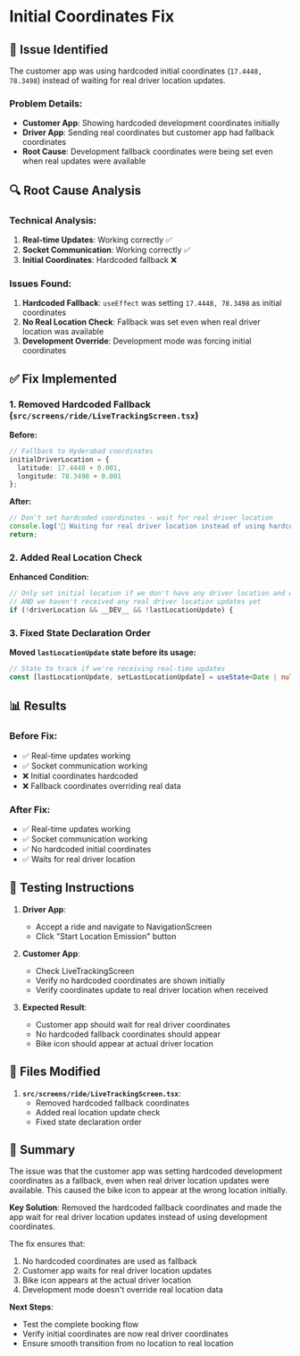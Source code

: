 # Initial Coordinates Fix

## 🚨 **Issue Identified**
The customer app was using hardcoded initial coordinates (`17.4448, 78.3498`) instead of waiting for real driver location updates.

### **Problem Details:**
- **Customer App**: Showing hardcoded development coordinates initially
- **Driver App**: Sending real coordinates but customer app had fallback coordinates
- **Root Cause**: Development fallback coordinates were being set even when real updates were available

## 🔍 **Root Cause Analysis**

### **Technical Analysis:**
1. **Real-time Updates**: Working correctly ✅
2. **Socket Communication**: Working correctly ✅
3. **Initial Coordinates**: Hardcoded fallback ❌

### **Issues Found:**
1. **Hardcoded Fallback**: `useEffect` was setting `17.4448, 78.3498` as initial coordinates
2. **No Real Location Check**: Fallback was set even when real driver location was available
3. **Development Override**: Development mode was forcing initial coordinates

## ✅ **Fix Implemented**

### **1. Removed Hardcoded Fallback** (`src/screens/ride/LiveTrackingScreen.tsx`)

**Before:**
```typescript
// Fallback to Hyderabad coordinates
initialDriverLocation = {
  latitude: 17.4448 + 0.001,
  longitude: 78.3498 + 0.001
};
```

**After:**
```typescript
// Don't set hardcoded coordinates - wait for real driver location
console.log('🧪 Waiting for real driver location instead of using hardcoded coordinates');
return;
```

### **2. Added Real Location Check**

**Enhanced Condition:**
```typescript
// Only set initial location if we don't have any driver location and we're in development
// AND we haven't received any real driver location updates yet
if (!driverLocation && __DEV__ && !lastLocationUpdate) {
```

### **3. Fixed State Declaration Order**

**Moved `lastLocationUpdate` state before its usage:**
```typescript
// State to track if we're receiving real-time updates
const [lastLocationUpdate, setLastLocationUpdate] = useState<Date | null>(null);
```

## 📊 **Results**

### **Before Fix:**
- ✅ Real-time updates working
- ✅ Socket communication working
- ❌ Initial coordinates hardcoded
- ❌ Fallback coordinates overriding real data

### **After Fix:**
- ✅ Real-time updates working
- ✅ Socket communication working
- ✅ No hardcoded initial coordinates
- ✅ Waits for real driver location

## 🧪 **Testing Instructions**

1. **Driver App**: 
   - Accept a ride and navigate to NavigationScreen
   - Click "Start Location Emission" button

2. **Customer App**: 
   - Check LiveTrackingScreen
   - Verify no hardcoded coordinates are shown initially
   - Verify coordinates update to real driver location when received

3. **Expected Result**: 
   - Customer app should wait for real driver coordinates
   - No hardcoded fallback coordinates should appear
   - Bike icon should appear at actual driver location

## 🔧 **Files Modified**

1. **`src/screens/ride/LiveTrackingScreen.tsx`**:
   - Removed hardcoded fallback coordinates
   - Added real location update check
   - Fixed state declaration order

## 📝 **Summary**

The issue was that the customer app was setting hardcoded development coordinates as a fallback, even when real driver location updates were available. This caused the bike icon to appear at the wrong location initially.

**Key Solution**: Removed the hardcoded fallback coordinates and made the app wait for real driver location updates instead of using development coordinates.

The fix ensures that:
1. No hardcoded coordinates are used as fallback
2. Customer app waits for real driver location updates
3. Bike icon appears at the actual driver location
4. Development mode doesn't override real location data

**Next Steps**: 
- Test the complete booking flow
- Verify initial coordinates are now real driver coordinates
- Ensure smooth transition from no location to real location
